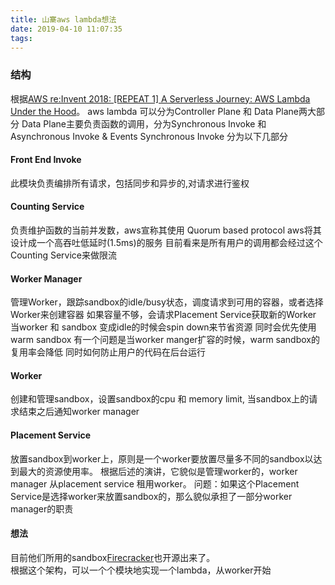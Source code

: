 ```yaml
---
title: 山寨aws lambda想法
date: 2019-04-10 11:07:35
tags:
---
```


### 结构
根据[AWS re:Invent 2018: [REPEAT 1] A Serverless Journey: AWS Lambda Under the Hood](https://www.youtube.com/watch?v=QdzV04T_kec)。
aws lambda 可以分为Controller Plane 和 Data Plane两大部分
Data Plane主要负责函数的调用，分为Synchronous Invoke 和 Asynchronous Invoke & Events
Synchronous Invoke 分为以下几部分

#### Front End Invoke
此模块负责编排所有请求，包括同步和异步的,对请求进行鉴权

#### Counting Service
负责维护函数的当前并发数，aws宣称其使用 Quorum based protocol
aws将其设计成一个高吞吐低延时(1.5ms)的服务
目前看来是所有用户的调用都会经过这个Counting Service来做限流

#### Worker Manager
管理Worker，跟踪sandbox的idle/busy状态，调度请求到可用的容器，或者选择Worker来创建容器
如果容量不够，会请求Placement Service获取新的Worker
当worker 和 sandbox 变成idle的时候会spin down来节省资源
同时会优先使用warm sandbox
有一个问题是当worker manger扩容的时候，warm sandbox的复用率会降低
同时如何防止用户的代码在后台运行

#### Worker
创建和管理sandbox，设置sandbox的cpu 和 memory limit, 当sandbox上的请求结束之后通知worker manager


#### Placement Service
放置sandbox到worker上，原则是一个worker要放置尽量多不同的sandbox以达到最大的资源使用率。
根据后述的演讲，它貌似是管理worker的，worker manager 从placement service 租用worker。
问题：如果这个Placement Service是选择worker来放置sandbox的，那么貌似承担了一部分worker manager的职责


#### 想法
目前他们所用的sandbox[Firecracker](https://github.com/firecracker-microvm/firecracker)也开源出来了。  
根据这个架构，可以一个个模块地实现一个lambda，从worker开始